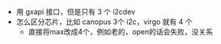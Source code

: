 - 用 gxapi 接口，但是只有 3 个 i2cdev
- 怎么区分芯片，比如 canopus 3个 i2c，virgo 就有 4 个
	- 直接将max改成4个，例如老的，open的话会失败，没关系